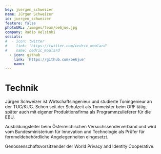 ```yaml
---
key: juergen_schweizer
name: Jürgen Schweizer
id: juergen_schweizer
feature: false
photoURL: /images/team/oe6jue.jpg
company: Radio Helsinki
socials:
#  - icon: twitter
#    link: 'https://twitter.com/cedric_moulard'
#    name: cedric_moulard
  - icon: github
    link: 'https://github.com/oe6jue'
    name: 
---
```

# Technik

Jürgen Schweizer ist Wirtschaftsingenieur und studierte Toningenieur an der TUG/KUG. Schon seit der Schulzeit als Tonmeister beim ORF tätig, später auch mit eigener Produktionsfirma als Programmzulieferer für die EBU.


Ausbildungsleiter beim Österreichischen Versuchssenderverband und wird vom Bundesministerium für Innovation und Technologie als Prüfer für fernmeldebehördliche Angelegenheiten eingesetzt.


Genossenschaftsvorsitzender der World Privacy and Identity Cooperative.

